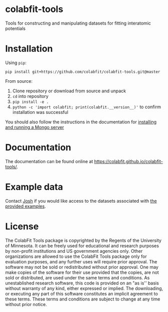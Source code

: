 # colabfit-tools
Tools for constructing and manipulating datasets for fitting interatomic potentials

# Installation

Using `pip`:
```
pip install git+https://github.com/colabfit/colabfit-tools.git@master
```

From source:
1. Clone repository or download from source and unpack
2. `cd` into repository
3. `pip install -e .`
4. `python -c 'import colabfit; print(colabfit.__version__)'` to confirm installation was successful

You should also follow the instructions in the documentation for [installing and running a Mongo server](https://colabfit.github.io/colabfit-tools/html/getting_started.html#installing-mongo)

# Documentation
The documentation can be found online at https://colabfit.github.io/colabfit-tools/.

# Example data
Contact [Josh](https://github.com/jvita/) if you would like access to the datasets associated with [the provided examples](colabfit/examples).

# License
The ColabFit Tools package is copyrighted by the Regents of the University of
Minnesota. It can be freely used for educational and research purposes by
non-profit institutions and US government agencies only. Other organizations are
allowed to use the ColabFit Tools package only for evaluation purposes, and any
further uses will require prior approval. The software may not be sold or
redistributed without prior approval. One may make copies of the software for
their use provided that the copies, are not sold or distributed, are used under
the same terms and conditions. As unestablished research software, this code is
provided on an "as is'' basis without warranty of any kind, either expressed or
implied. The downloading, or executing any part of this software constitutes an
implicit agreement to these terms. These terms and conditions are subject to
change at any time without prior notice.
